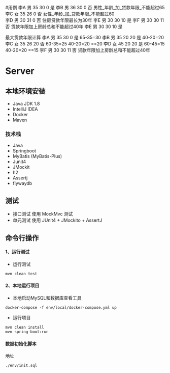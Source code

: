 #用例
李A 男 35 30 0 是 
李B 男 36 30 0 否 男性_年龄_加_贷款年限_不能超过65 
李C 女 35 26 0 否 女性_年龄_加_贷款年限_不能超过60  
李D 男 30 31 0 否 住房贷款年限最长为30年 
李E 男 30 30 10 是 
李F 男 30 30 11 否 贷款年限加上房龄总和不能超过40年 
李E 男 30 30 10 是 

最大贷款年限计算
李A 男 35 30 0 是 65-35=30
李B 男 35 20 20 是 40-20=20
李C 女 35 26 20 否 60-35=25 40-20=20 ==20
李D 女 45 20 20 是 60-45=15 40-20=20 ==15
李F 男 30 30 11 否 贷款年限加上房龄总和不能超过40年 

# Server

## 本地环境安装

- Java JDK 1.8
- IntelliJ IDEA
- Docker
- Maven

### 技术栈

- Java
- Springboot
- MyBatis (MyBatis-Plus)
- Junit4
- JMockit
- h2
- Assertj
- flywaydb

## 测试

- 接口测试 使用 MockMvc 测试
- 单元测试 使用 JUnit4 + JMockito + AssertJ

## 命令行操作

#### 1、运行测试

* 运行测试

```shell
mvn clean test
```

#### 2、本地运行项目

* 本地启动MySQL和数据库查看工具

```shell
docker-compose -f env/local/docker-compose.yml up
```

* 运行项目

```shell
mvn clean install
mvn spring-boot:run
 ```

#### 数据初始化脚本

地址

```text
./env/init.sql
```


